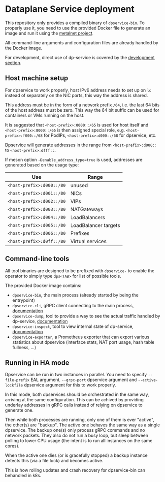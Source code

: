 # Dataplane Service deployment
This repository only provides a compiled binary of `dpservice-bin`. To properly use it, you need to use the provided Docker file to generate an image and run it using the [metalnet project](https://github.com/ironcore-dev/metalnet).

All command-line arguments and configuration files are already handled by the Docker image.

For development, direct use of dp-service is covered by the [development section](../development/).

## Host machine setup
For dpservice to work properly, host IPv6 address needs to set up on `lo` instead of separately on the NIC ports, this way the address is shared.

This address must be in the form of a network prefix `/64`, i.e. the last 64 bits of the host address must be zero. This way the 64 bit suffix can be used for containers or VMs running on the host.

It is suggested that `<host-prefix>:0000::/65` is used for host itself and `<host-prefix>:8000::/65` is then assigned special role, e.g. `<host-prefix>:f000::/68` for PodIPs, `<host-prefix>:d000::/68` for dpservice, etc.

Dpservice will generate addresses in the range from `<host-prefix>:d000::` to `<host-prefix>:dfff::`.

If meson option `-Denable_address_type=true` is used, addresses are generated based on the usage type:

| Use | Range |
|-|-|
| `<host-prefix>:d000::/80` | unused |
| `<host-prefix>:d001::/80` | NICs |
| `<host-prefix>:d002::/80` | VIPs |
| `<host-prefix>:d003::/80` | NATGateways |
| `<host-prefix>:d004::/80` | LoadBalancers |
| `<host-prefix>:d005::/80` | LoadBalancer targets |
| `<host-prefix>:d006::/80` | Prefixes |
| `<host-prefix>:d0ff::/80` | Virtual services |

## Command-line tools
All tool binaries are designed to be prefixed with `dpservice-` to enable the operator to simply type `dps<TAB>` for list of possible tools.

The provided Docker image contains:
 - `dpservice-bin`, the main process (already started by being the entrypoint)
 - `dpservice-cli`, gRPC client connecting to the main process, [documentation](../../cli/dpservice-cli/docs/)
 - `dpservice-dump`, tool to provide a way to see the actual traffic handled by dp-service, [documentation](dpservice-dump.md)
 - `dpservice-inspect`, tool to view internal state of dp-service, [documentation](dpservice-inspect.md)
 - `dpservice-exporter`, a Prometheus exporter that can export various statistics about dpservice (interface stats, NAT port usage, hash table fullness, ...)


## Running in HA mode
Dpservice can be run in two instances in parallel. You need to specify `--file-prefix` EAL argument, `--grpc-port` dpservice argument and `--active-lockfile` dpservice argument for this to work properly.

In this mode, both dpservices should be orchestrated in the same way, arriving at the same configuration. This can be achived by providing underlay addresses in gRPC calls instead of relying on dpservice to generate one.

Then while both processes are running, only one of them is ever "active", the other(s) are "backup". The active one behaves the same way as a single dpservice. The backup one(s) only process gRPC commands and no network packets. They also do not run a busy loop, but sleep between polling to lower CPU usage (the intent is to run all instances on the same cores).

When the active one dies (or is gracefully stopped) a backup instance detects this (via a file lock) and becomes active.

This is how rolling updates and crash recovery for dpservice-bin can behandled in k8s.
